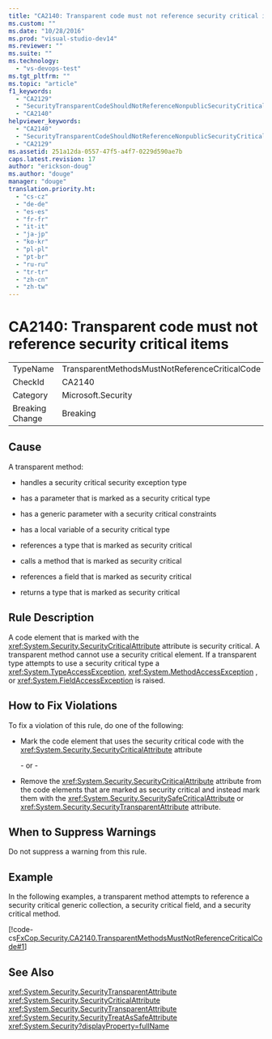 ```yaml
---
title: "CA2140: Transparent code must not reference security critical items"
ms.custom: ""
ms.date: "10/28/2016"
ms.prod: "visual-studio-dev14"
ms.reviewer: ""
ms.suite: ""
ms.technology: 
  - "vs-devops-test"
ms.tgt_pltfrm: ""
ms.topic: "article"
f1_keywords: 
  - "CA2129"
  - "SecurityTransparentCodeShouldNotReferenceNonpublicSecurityCriticalCode"
  - "CA2140"
helpviewer_keywords: 
  - "CA2140"
  - "SecurityTransparentCodeShouldNotReferenceNonpublicSecurityCriticalCode"
  - "CA2129"
ms.assetid: 251a12da-0557-47f5-a4f7-0229d590ae7b
caps.latest.revision: 17
author: "erickson-doug"
ms.author: "douge"
manager: "douge"
translation.priority.ht: 
  - "cs-cz"
  - "de-de"
  - "es-es"
  - "fr-fr"
  - "it-it"
  - "ja-jp"
  - "ko-kr"
  - "pl-pl"
  - "pt-br"
  - "ru-ru"
  - "tr-tr"
  - "zh-cn"
  - "zh-tw"
---
```

# CA2140: Transparent code must not reference security critical items
|||  
|-|-|  
|TypeName|TransparentMethodsMustNotReferenceCriticalCode|  
|CheckId|CA2140|  
|Category|Microsoft.Security|  
|Breaking Change|Breaking|  
  
## Cause  
 A transparent method:  
  
-   handles a security critical security exception type  
  
-   has a parameter that is marked as a security critical type  
  
-   has a generic parameter with a security critical constraints  
  
-   has a local variable of a security critical type  
  
-   references a type that is marked as security critical  
  
-   calls a method that is marked as security critical  
  
-   references a field that is marked as security critical  
  
-   returns a type that is marked as security critical  
  
## Rule Description  
 A code element that is marked with the <xref:System.Security.SecurityCriticalAttribute> attribute is security critical. A transparent method cannot use a security critical element. If a transparent type attempts to use a security critical type a <xref:System.TypeAccessException>, <xref:System.MethodAccessException> , or <xref:System.FieldAccessException> is raised.  
  
## How to Fix Violations  
 To fix a violation of this rule, do one of the following:  
  
-   Mark the code element that uses the security critical code with the <xref:System.Security.SecurityCriticalAttribute> attribute  
  
     \- or -  
  
-   Remove the <xref:System.Security.SecurityCriticalAttribute> attribute from the code elements that are marked as security critical and instead mark them with the <xref:System.Security.SecuritySafeCriticalAttribute> or <xref:System.Security.SecurityTransparentAttribute> attribute.  
  
## When to Suppress Warnings  
 Do not suppress a warning from this rule.  
  
## Example  
 In the following examples, a transparent method attempts to reference a security critical generic collection, a security critical field, and a security critical method.  
  
 [!code-cs[FxCop.Security.CA2140.TransparentMethodsMustNotReferenceCriticalCode#1](../code-quality/codesnippet/CSharp/ca2140-transparent-code-must-not-reference-security-critical-items_1.cs)]  
  
## See Also  
 <xref:System.Security.SecurityTransparentAttribute>   
 <xref:System.Security.SecurityCriticalAttribute>   
 <xref:System.Security.SecurityTransparentAttribute>   
 <xref:System.Security.SecurityTreatAsSafeAttribute>   
 <xref:System.Security?displayProperty=fullName>